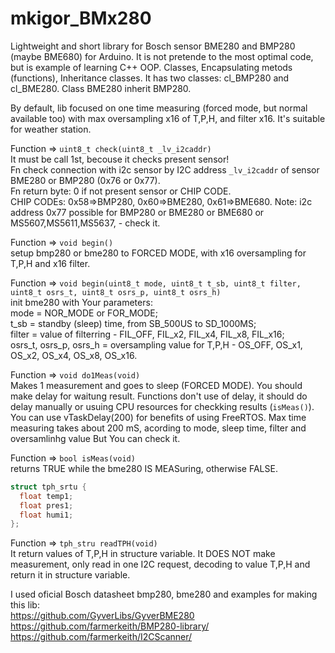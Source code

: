 # mkigor_BMx280
Lightweight and short library for Bosch sensor BME280 and BMP280 (maybe BME680) for Arduino.
It is not pretende to the most optimal code, but is example of learning C++ OOP.
Classes, Encapsulating metods (functions), Inheritance classes.
It has two classes: cl_BMP280 and cl_BME280. Class BME280 inherit BMP280.

By default, lib focused on one time measuring (forced mode, but normal available too) 
with max oversampling x16 of T,P,H, and filter x16. It's suitable for weather station.

Function => `uint8_t check(uint8_t _lv_i2caddr)`<BR>
It must be call 1st, becouse it checks present sensor!<BR>
Fn check connection with i2c sensor by I2C address `_lv_i2caddr` of sensor BME280 or BMP280 (0x76 or 0x77).<BR>
Fn return byte: 0 if not present sensor or CHIP CODE.<BR>
CHIP CODEs: 0x58=>BMP280, 0x60=>BME280, 0x61=>BME680. Note: i2c address 0x77 possible for BMP280 or BME280 or BME680 or MS5607,MS5611,MS5637, - check it.<BR>

Function => `void begin()`<BR>
setup bmp280 or bme280 to FORCED MODE, with x16 oversampling for T,P,H and x16 filter.<BR>

Function => `void begin(uint8_t mode, uint8_t t_sb, uint8_t filter, uint8_t osrs_t, uint8_t osrs_p, uint8_t osrs_h)`<BR>
init bme280 with Your parameters:<BR>
mode = NOR_MODE or FOR_MODE; <BR>
t_sb = standby (sleep) time, from SB_500US to SD_1000MS;<BR>
filter  =  value of filterring - FIL_OFF, FIL_x2, FIL_x4, FIL_x8, FIL_x16;<BR>
osrs_t, osrs_p, osrs_h = oversampling value for T,P,H - OS_OFF, OS_x1, OS_x2, OS_x4, OS_x8, OS_x16.<BR>

Function => `void do1Meas(void)`<BR>
Makes 1 measurement and goes to sleep (FORCED MODE).
You should make delay for waitung result.
Functions don't use of delay, it should do delay manually or usuing CPU resources for checkking results (`isMeas()`).
You can use vTaskDelay(200) for benefits of using FreeRTOS.
Max time measuring takes about 200 mS, acording to mode, sleep time, filter and oversamlinhg value
But You can check it.<BR>

Function => `bool isMeas(void)`<BR>
returns TRUE while the bme280 IS MEASuring, otherwise FALSE.<BR>

```c++
struct tph_srtu {
  float temp1;
  float pres1;
  float humi1;
};
```
Function => `tph_stru readTPH(void)`<BR>
It return values of T,P,H in structure variable.
It DOES NOT make measurement, only read in one I2C request, decoding to value T,P,H and return it in structure variable.<BR>

I used oficial Bosch datasheet bmp280, bme280 and examples for making this lib:<BR>
https://github.com/GyverLibs/GyverBME280<BR>
https://github.com/farmerkeith/BMP280-library/<BR>
https://github.com/farmerkeith/I2CScanner/<BR>
